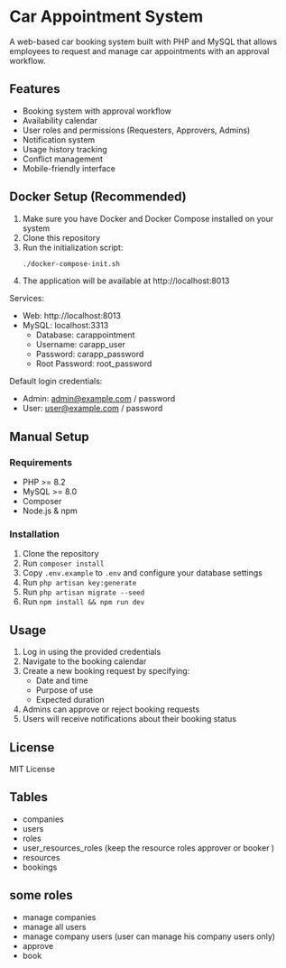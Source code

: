 # Car Appointment System

A web-based car booking system built with PHP and MySQL that allows employees to request and manage car appointments with an approval workflow.

## Features

- Booking system with approval workflow
- Availability calendar
- User roles and permissions (Requesters, Approvers, Admins)
- Notification system
- Usage history tracking
- Conflict management
- Mobile-friendly interface

## Docker Setup (Recommended)

1. Make sure you have Docker and Docker Compose installed on your system
2. Clone this repository
3. Run the initialization script:
   ```bash
   ./docker-compose-init.sh
   ```
4. The application will be available at http://localhost:8013

Services:
- Web: http://localhost:8013
- MySQL: localhost:3313
  - Database: carappointment
  - Username: carapp_user
  - Password: carapp_password
  - Root Password: root_password

Default login credentials:
- Admin: admin@example.com / password
- User: user@example.com / password

## Manual Setup

### Requirements

- PHP >= 8.2
- MySQL >= 8.0
- Composer
- Node.js & npm

### Installation

1. Clone the repository
2. Run `composer install`
3. Copy `.env.example` to `.env` and configure your database settings
4. Run `php artisan key:generate`
5. Run `php artisan migrate --seed`
6. Run `npm install && npm run dev`

## Usage

1. Log in using the provided credentials
2. Navigate to the booking calendar
3. Create a new booking request by specifying:
   - Date and time
   - Purpose of use
   - Expected duration
4. Admins can approve or reject booking requests
5. Users will receive notifications about their booking status

## License

MIT License

## Tables
- companies
- users
- roles
- user_resources_roles (keep the resource roles approver or booker )
- resources
- bookings

## some roles
- manage companies
- manage all users
- manage company users (user can manage his company users only)
- approve
- book
